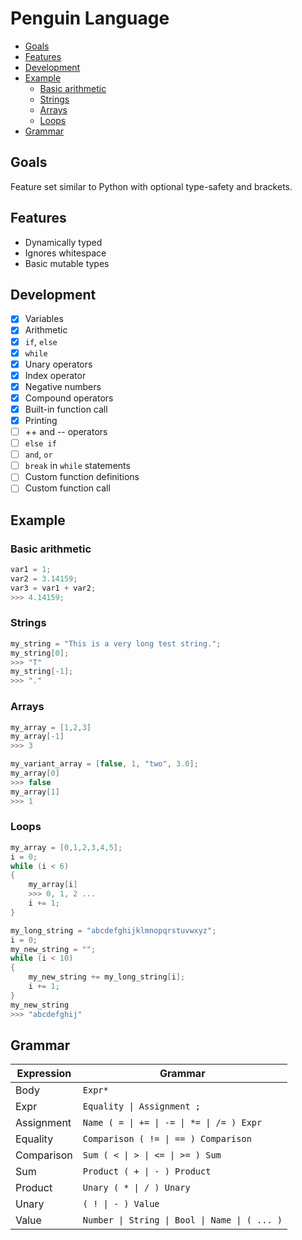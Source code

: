 # Penguin Language

<!--TOC-->
  - [Goals](#goals)
  - [Features](#features)
  - [Development](#development)
  - [Example](#example)
    - [Basic arithmetic](#basic-arithmetic)
    - [Strings](#strings)
    - [Arrays](#arrays)
    - [Loops](#loops)
  - [Grammar](#grammar)
<!--/TOC-->

## Goals
Feature set similar to Python with optional type-safety and brackets.

## Features
- Dynamically typed
- Ignores whitespace
- Basic mutable types

## Development
- [x] Variables
- [x] Arithmetic
- [x] `if`, `else`
- [x] `while`
- [x] Unary operators
- [x] Index operator
- [x] Negative numbers
- [x] Compound operators
- [x] Built-in function call
- [x] Printing
- [ ] ++ and -- operators
- [ ] `else if`
- [ ] `and`, `or`
- [ ] `break` in `while` statements
- [ ] Custom function definitions
- [ ] Custom function call

## Example

### Basic arithmetic
```c
var1 = 1;
var2 = 3.14159;
var3 = var1 + var2;
>>> 4.14159;
```

### Strings
```c
my_string = "This is a very long test string.";
my_string[0];
>>> "T"
my_string[-1];
>>> "."
```

### Arrays
```c
my_array = [1,2,3]
my_array[-1]
>>> 3

my_variant_array = [false, 1, "two", 3.0];
my_array[0]
>>> false
my_array[1]
>>> 1
```

### Loops
```c
my_array = [0,1,2,3,4,5];
i = 0;
while (i < 6)
{
	my_array[i]
	>>> 0, 1, 2 ...
	i += 1;
}

my_long_string = "abcdefghijklmnopqrstuvwxyz";
i = 0;
my_new_string = "";
while (i < 10)
{
	my_new_string += my_long_string[i];
	i += 1;
}
my_new_string
>>> "abcdefghij"
```

## Grammar

| Expression | Grammar |
| --- | --- |
| Body       | ```Expr*``` |
| Expr       | ```Equality \| Assignment ;``` |
| Assignment | ```Name ( = \| += \| -= \| *= \| /= ) Expr``` |
| Equality   | ```Comparison ( != \| == ) Comparison``` |
| Comparison | ```Sum ( < \| > \| <= \| >= ) Sum``` |
| Sum        | ```Product ( + \| - ) Product``` |
| Product    | ```Unary ( * \| / ) Unary``` |
| Unary      | ```( ! \| - ) Value``` |
| Value      | ```Number \| String \| Bool \| Name \| ( ... )``` |
